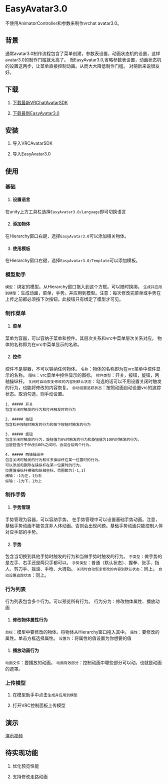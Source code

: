 ﻿# EasyAvatar3.0
不使用AnimatorController和参数来制作vrchat avatar3.0。

## 背景
通常avatar3.0制作流程包含了菜单创建，参数表设置，动画状态机的设置，这样avatar3.0的制作门槛就太高了。
而EasyAvatar3.0,省略参数表设置，动画状态机的设置这两步，让菜单直接控制动画。从而大大降低制作门槛。
对萌新来说很友好。

## 下载

1. [下载最新VRChatAvatarSDK](https://vrchat.com/download/sdk3-avatars/ "下载")

2. [下载最新EasyAvatar3.0](https://github.com/SkyTNT/EasyAvatar3.0/releases/latest "下载")

## 安装

1. 导入VRCAvatarSDK

2. 导入EasyAvatar3.0

## 使用

### 基础

1. #### 设置语言
在unity上方工具栏选择`EasyAvatar3.0/Language`即可切换语言

2. #### 添加物体
在Hierarchy窗口右键，选择`EasyAvatar3.0`可以添加相关物体。

3. #### 使用模板
在Hierarchy窗口右键，选择`EasyAvatar3.0/Template`可以添加模板。

### 模型助手
`模型`：绑定的模型。从Hierarchy窗口拖入到这个方框。可以随时换绑。
`生成并应用到模型`：生成动画，菜单，手势。并应用到模型。注意：每次修改完菜单或手势在上传之前都必须按下次按钮。此按钮只有绑定了模型才可见。

### 制作菜单

1. #### 菜单
菜单为容器，可以容纳子菜单和控件。其层次关系和vrc中菜单层次关系对应。
物体的名称即为在vrc中菜单显示的名称。

2. #### 控件
控件不是容器，不可以容纳任何物体。
`名称`：物体的名称即为在vrc菜单中控件显示的名称。
`图标`：vrc菜单中控件显示的图标。
`控件类型`：开关，按钮，旋钮，两轴操纵杆。
`关闭时自动恢复修改的内容到默认状态`：勾选的话可以不用设置关闭时触发的行为，也能将修改的内容恢复。
`自动设置追踪状态`：按照动画自动设置vrc的追踪状态。取消勾选，则手动设置。

	1. ##### 开关
	包含关闭时触发的行为和打开触发时的行为

	2. ##### 按钮
	包含松开按钮时触发的行为和按下按钮时触发的行为

	3. ##### 旋钮
	包含关闭时触发的行为，旋钮值为0%时触发的行为和旋钮值为100%时触发的行为。
	当旋钮值介于0%到100%之间时，会混合后两个行为。

	4. ##### 两轴操纵杆
	包含关闭时触发的行为和许多操纵杆在某一位置时的行为。
	可以添加和删除在操纵杆在某一位置时的行为。
	位置值操纵杆横轴和纵轴坐标，范围都为[-1,1]
	横轴：-1为左，1为右
	纵轴：-1为下，1为上

### 制作手势

1. #### 手势管理
手势管理为容器，可以容纳手势。
在手势管理中可以设置基础手势动画。注意，基础手势动画不能包含非人体动画。否则会出现问题。基础手势动画只能控制人体对应手部的手势。

2. #### 手势
包含当切换到其他手势时触发的行为和当做手势时触发的行为。
`手类型`：做手势的是左手、右手还是两只手都可以。
`手势类型`：普通（默认状态）、握拳、张手、指人、剪刀手、摇滚、手枪、大拇指。
`关闭时自动恢复修改的内容到默认状态`：同上。
`自动设置追踪状态`：同上。


### 行为列表

行为列表包含多个行为。可以预览所有行为。
行为分为：修改物体属性、播放动画

1. #### 修改物体属性行为
`目标`：模型中要修改的物体。将物体从Hierarchy窗口拖入其中。
`属性`：要修改的属性。单击方框选择属性。
`设置为`：将属性的值设置为你想要的值

1. #### 播放动画行为
`动画文件`：要播放的动画。
`动画有效部分`：控制动画中哪些部分可以动。也就是动画的遮罩。

### 上传模型

1. 在模型助手中点击`生成并应用到模型`

2. 打开VRC控制面板上传模型

## 演示

[演示视频](https://www.bilibili.com/video/BV1uZ4y1w76G/)

## 待实现功能

1. 优化预览性能

2. 支持修改走路动画

